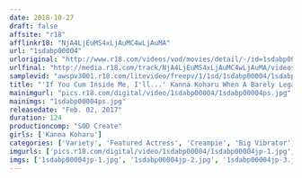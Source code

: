 ```yaml
---
date: 2018-10-27
draft: false
affsite: "r18"
afflinkr18: "NjA4LjEuMS4xLjAuMC4wLjAuMA"
url: "1sdabp00004"
urloriginal: "http://www.r18.com/videos/vod/movies/detail/-/id=1sdabp00004"
urlfinal: "http://media.r18.com/track/NjA4LjEuMS4xLjAuMC4wLjAuMA/videos/vod/movies/detail/-/id=1sdabp00004"
samplevid: "awspv3001.r18.com/litevideo/freepv/1/1sd/1sdabp00004/1sdabp00004_dmb_w.mp4"
title: "'If You Cum Inside Me, I'll...' Kanna Koharu When A Barely Legal Gets Hooked On Adult Creampie Sex"
mainimgurl: "pics.r18.com/digital/video/1sdabp00004/1sdabp00004ps.jpg"
mainimgs: "1sdabp00004ps.jpg"
releasedate: "Feb. 02, 2017"
duration: 124
productioncomp: "SOD Create"
girls: ['Kanna Koharu']
categories: ['Variety', 'Featured Actress', 'Creampie', 'Big Vibrator', 'Hi-Def']
imgurls: ['pics.r18.com/digital/video/1sdabp00004/1sdabp00004jp-1.jpg', 'pics.r18.com/digital/video/1sdabp00004/1sdabp00004jp-2.jpg', 'pics.r18.com/digital/video/1sdabp00004/1sdabp00004jp-3.jpg', 'pics.r18.com/digital/video/1sdabp00004/1sdabp00004jp-4.jpg', 'pics.r18.com/digital/video/1sdabp00004/1sdabp00004jp-5.jpg', 'pics.r18.com/digital/video/1sdabp00004/1sdabp00004jp-6.jpg', 'pics.r18.com/digital/video/1sdabp00004/1sdabp00004jp-7.jpg', 'pics.r18.com/digital/video/1sdabp00004/1sdabp00004jp-8.jpg', 'pics.r18.com/digital/video/1sdabp00004/1sdabp00004jp-9.jpg', 'pics.r18.com/digital/video/1sdabp00004/1sdabp00004jp-10.jpg', 'pics.r18.com/digital/video/1sdabp00004/1sdabp00004jp-11.jpg', 'pics.r18.com/digital/video/1sdabp00004/1sdabp00004jp-12.jpg', 'pics.r18.com/digital/video/1sdabp00004/1sdabp00004jp-13.jpg', 'pics.r18.com/digital/video/1sdabp00004/1sdabp00004jp-14.jpg', 'pics.r18.com/digital/video/1sdabp00004/1sdabp00004jp-15.jpg', 'pics.r18.com/digital/video/1sdabp00004/1sdabp00004jp-16.jpg', 'pics.r18.com/digital/video/1sdabp00004/1sdabp00004jp-17.jpg', 'pics.r18.com/digital/video/1sdabp00004/1sdabp00004jp-18.jpg', 'pics.r18.com/digital/video/1sdabp00004/1sdabp00004jp-19.jpg', 'pics.r18.com/digital/video/1sdabp00004/1sdabp00004jp-20.jpg']
imgs: ['1sdabp00004jp-1.jpg', '1sdabp00004jp-2.jpg', '1sdabp00004jp-3.jpg', '1sdabp00004jp-4.jpg', '1sdabp00004jp-5.jpg', '1sdabp00004jp-6.jpg', '1sdabp00004jp-7.jpg', '1sdabp00004jp-8.jpg', '1sdabp00004jp-9.jpg', '1sdabp00004jp-10.jpg', '1sdabp00004jp-11.jpg', '1sdabp00004jp-12.jpg', '1sdabp00004jp-13.jpg', '1sdabp00004jp-14.jpg', '1sdabp00004jp-15.jpg', '1sdabp00004jp-16.jpg', '1sdabp00004jp-17.jpg', '1sdabp00004jp-18.jpg', '1sdabp00004jp-19.jpg', '1sdabp00004jp-20.jpg']
---
```

